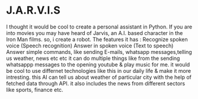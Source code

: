 # J.A.R.V.I.S
I thought it would be cool to create a personal assistant in Python. If you are into movies you may have heard of Jarvis, an A.I. based character in the Iron Man films.  so, i create a robot.  The features it has :  Recognize spoken voice (Speech recognition) Answer in spoken voice (Text to speech) Answer simple commands, like sending E-mails, whatsapp messages,telling us weather, news etc etc
it can do multiple things like from the sending whatsappp messages to the opening youtube & play music for me. it would be cool to use differnet technologies like this in our daily life & make it more intresting.
this AI can tell us about weather of particular city with the help of fetched data through API.
it also includes the news from different sectors like sports, finance etc.
